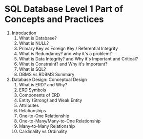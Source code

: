 # SQL Database Level 1 Part of Concepts and Practices

1. Introduction
    1. What is Database?
    2. What is NULL?
    3. Primary Key vs Foreign Key / Referential Integrity
    4. What is Redundancy? and why it's a problem?
    5. What is Data Integrity? and Why it's Important and Critical?
    6. What is Constraint? and Why it's Important?
    7. What is SQL?
    8. DBMS vs RDBMS Summary
2. Database Design: Conceptual Design
    1. What is ERD? and Why?
    2. ERD Symbols
    3. Components of ERD
    4. Entity (Strong) and Weak Entity
    5. Attributes
    6. Relationships
    7. One-to-One Relationship
    8. One-to-Many/Many-to-One Relationship
    9. Many-to-Many Relationship
    10. Cardinality vs Ordinality